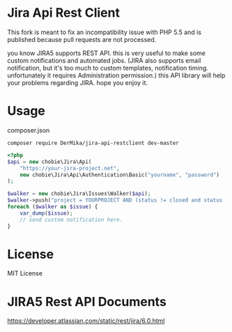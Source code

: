 # Jira Api Rest Client

This fork is meant to fix an incompatibility issue with PHP 5.5 and is published because pull requests are not processed.

you know JIRA5 supports REST API. this is very useful to make some custom notifications and automated jobs.
(JIRA also supports email notification, but it's too much to custom templates, notification timing. unfortunately it requires Administration permission.)
this API library will help your problems regarding JIRA. hope you enjoy it.

# Usage

composer.json

```
composer require DerMika/jira-api-restclient dev-master
```


````php
<?php
$api = new chobie\Jira\Api(
    "https://your-jira-project.net",
    new chobie\Jira\Api\Authentication\Basic("yourname", "password")
);

$walker = new chobie\Jira\Issues\Walker($api);
$walker->push("project = YOURPROJECT AND (status != closed and status != resolved) ORDER BY priority DESC");
foreach ($walker as $issue) {
    var_dump($issue);
    // send custom notification here.
}
````

# License

MIT License

# JIRA5 Rest API Documents

https://developer.atlassian.com/static/rest/jira/6.0.html
